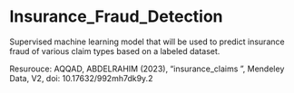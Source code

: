# Insurance_Fraud_Detection
Supervised machine learning model that will be used to predict insurance fraud of various claim types based on a labeled dataset.


Resurouce: AQQAD, ABDELRAHIM (2023), “insurance_claims ”, Mendeley Data, V2, doi: 10.17632/992mh7dk9y.2
